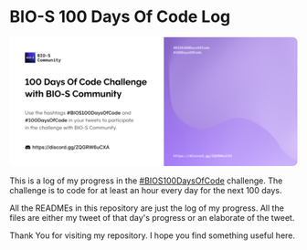 # BIO-S 100 Days Of Code Log

![BIOS 100 Days Of Code Banner](./banner.png)

This is a log of my progress in the [#BIOS100DaysOfCode](https://twitter.com/BIOS_twt/status/1636994684714139650) challenge. The challenge is to code for at least an hour every day for the next 100 days.

All the READMEs in this repository are just the log of my progress. All the files are either my tweet of that day's progress or an elaborate of the tweet.

Thank You for visiting my repository. I hope you find something useful here.